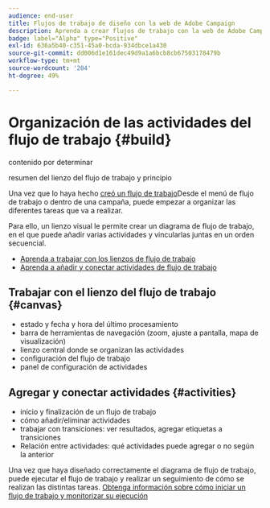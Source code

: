 ```yaml
---
audience: end-user
title: Flujos de trabajo de diseño con la web de Adobe Campaign
description: Aprenda a crear flujos de trabajo con la web de Adobe Campaign
badge: label="Alpha" type="Positive"
exl-id: 636a5b40-c351-45a0-bcda-934dbce1a430
source-git-commit: dd006d1e161dec49d9a1a6bcb8cb67503178479b
workflow-type: tm+mt
source-wordcount: '204'
ht-degree: 49%

---
```


# Organización de las actividades del flujo de trabajo {#build}

contenido por determinar

resumen del lienzo del flujo de trabajo y principio


Una vez que lo haya hecho [creó un flujo de trabajo](create-workflow.md)Desde el menú de flujo de trabajo o dentro de una campaña, puede empezar a organizar las diferentes tareas que va a realizar.

Para ello, un lienzo visual le permite crear un diagrama de flujo de trabajo, en el que puede añadir varias actividades y vincularlas juntas en un orden secuencial.

* [Aprenda a trabajar con los lienzos de flujo de trabajo](#canvas)
* [Aprenda a añadir y conectar actividades de flujo de trabajo](#activities)

## Trabajar con el lienzo del flujo de trabajo {#canvas}

* estado y fecha y hora del último procesamiento
* barra de herramientas de navegación (zoom, ajuste a pantalla, mapa de visualización)
* lienzo central donde se organizan las actividades
* configuración del flujo de trabajo
* panel de configuración de actividades

## Agregar y conectar actividades {#activities}

* inicio y finalización de un flujo de trabajo
* cómo añadir/eliminar actividades
* trabajar con transiciones: ver resultados, agregar etiquetas a transiciones
* Relación entre actividades: qué actividades puede agregar o no según la anterior

Una vez que haya diseñado correctamente el diagrama de flujo de trabajo, puede ejecutar el flujo de trabajo y realizar un seguimiento de cómo se realizan las distintas tareas. [Obtenga información sobre cómo iniciar un flujo de trabajo y monitorizar su ejecución](start-monitor-workflows.md)